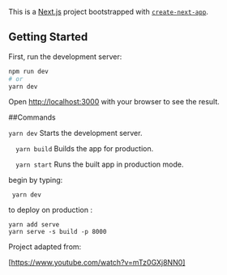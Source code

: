 This is a [Next.js](https://nextjs.org/) project bootstrapped with [`create-next-app`](https://github.com/vercel/next.js/tree/canary/packages/create-next-app).

## Getting Started

First, run the development server:

```bash
npm run dev
# or
yarn dev
```

Open [http://localhost:3000](http://localhost:3000) with your browser to see the result.

##Commands

```yarn dev```
    Starts the development server.

```  yarn build```
    Builds the app for production.

```  yarn start```
    Runs the built app in production mode.

begin by typing:

 ``` cd next-example-app
  yarn dev
  ```

to deploy on production :
```
yarn add serve
yarn serve -s build -p 8000
```
Project adapted from: 

[https://www.youtube.com/watch?v=mTz0GXj8NN0] 
